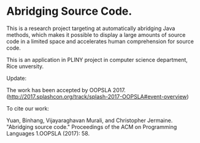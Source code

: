 # Abridging Source Code. 

This is a research project targeting at automatically abridging Java methods, which makes it possible to display a large amounts of source code in a limited space and accelerates human comprehension for source code.

This is an application in PLINY project in computer science department, Rice unversity.

Update:

The work has been accepted by OOPSLA 2017.(http://2017.splashcon.org/track/splash-2017-OOPSLA#event-overview)

To cite our work:

Yuan, Binhang, Vijayaraghavan Murali, and Christopher Jermaine. "Abridging source code." Proceedings of the ACM on Programming Languages 1.OOPSLA (2017): 58.
